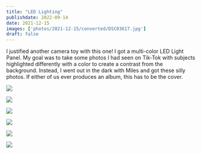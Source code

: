 ```yaml
---
title: "LED Lighting"
publishdate: 2022-09-14
date: 2021-12-15
images: ['photos/2021-12-15/converted/DSC03617.jpg']
draft: false
---
```


I justified another camera toy with this one!  I got a multi-color LED Light Panel.  My goal was to take some photos I had seen on Tik-Tok with subjects highlighted differently with a color to create a contrast from the background.  Instead, I went out in the dark with Miles and got these silly photos.  If either of us ever produces an album, this has to be the cover.

![](../photos/2021-12-15/converted/DSC03614.jpg)

![](../photos/2021-12-15/converted/DSC03616.jpg)

![](../photos/2021-12-15/converted/DSC03617.jpg)

![](../photos/2021-12-15/converted/DSC03620.jpg)

![](../photos/2021-12-15/converted/DSC03623.jpg)

![](../photos/2021-12-15/converted/DSC03638.jpg)

